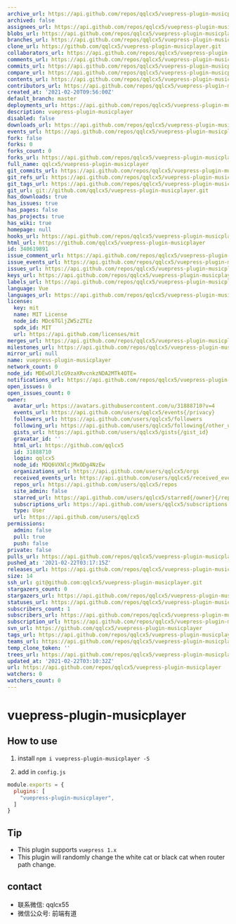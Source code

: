 ```yaml
---
archive_url: https://api.github.com/repos/qqlcx5/vuepress-plugin-musicplayer/{archive_format}{/ref}
archived: false
assignees_url: https://api.github.com/repos/qqlcx5/vuepress-plugin-musicplayer/assignees{/user}
blobs_url: https://api.github.com/repos/qqlcx5/vuepress-plugin-musicplayer/git/blobs{/sha}
branches_url: https://api.github.com/repos/qqlcx5/vuepress-plugin-musicplayer/branches{/branch}
clone_url: https://github.com/qqlcx5/vuepress-plugin-musicplayer.git
collaborators_url: https://api.github.com/repos/qqlcx5/vuepress-plugin-musicplayer/collaborators{/collaborator}
comments_url: https://api.github.com/repos/qqlcx5/vuepress-plugin-musicplayer/comments{/number}
commits_url: https://api.github.com/repos/qqlcx5/vuepress-plugin-musicplayer/commits{/sha}
compare_url: https://api.github.com/repos/qqlcx5/vuepress-plugin-musicplayer/compare/{base}...{head}
contents_url: https://api.github.com/repos/qqlcx5/vuepress-plugin-musicplayer/contents/{+path}
contributors_url: https://api.github.com/repos/qqlcx5/vuepress-plugin-musicplayer/contributors
created_at: '2021-02-20T09:56:00Z'
default_branch: master
deployments_url: https://api.github.com/repos/qqlcx5/vuepress-plugin-musicplayer/deployments
description: vuepress-plugin-musicplayer
disabled: false
downloads_url: https://api.github.com/repos/qqlcx5/vuepress-plugin-musicplayer/downloads
events_url: https://api.github.com/repos/qqlcx5/vuepress-plugin-musicplayer/events
fork: false
forks: 0
forks_count: 0
forks_url: https://api.github.com/repos/qqlcx5/vuepress-plugin-musicplayer/forks
full_name: qqlcx5/vuepress-plugin-musicplayer
git_commits_url: https://api.github.com/repos/qqlcx5/vuepress-plugin-musicplayer/git/commits{/sha}
git_refs_url: https://api.github.com/repos/qqlcx5/vuepress-plugin-musicplayer/git/refs{/sha}
git_tags_url: https://api.github.com/repos/qqlcx5/vuepress-plugin-musicplayer/git/tags{/sha}
git_url: git://github.com/qqlcx5/vuepress-plugin-musicplayer.git
has_downloads: true
has_issues: true
has_pages: false
has_projects: true
has_wiki: true
homepage: null
hooks_url: https://api.github.com/repos/qqlcx5/vuepress-plugin-musicplayer/hooks
html_url: https://github.com/qqlcx5/vuepress-plugin-musicplayer
id: 340619891
issue_comment_url: https://api.github.com/repos/qqlcx5/vuepress-plugin-musicplayer/issues/comments{/number}
issue_events_url: https://api.github.com/repos/qqlcx5/vuepress-plugin-musicplayer/issues/events{/number}
issues_url: https://api.github.com/repos/qqlcx5/vuepress-plugin-musicplayer/issues{/number}
keys_url: https://api.github.com/repos/qqlcx5/vuepress-plugin-musicplayer/keys{/key_id}
labels_url: https://api.github.com/repos/qqlcx5/vuepress-plugin-musicplayer/labels{/name}
language: Vue
languages_url: https://api.github.com/repos/qqlcx5/vuepress-plugin-musicplayer/languages
license:
  key: mit
  name: MIT License
  node_id: MDc6TGljZW5zZTEz
  spdx_id: MIT
  url: https://api.github.com/licenses/mit
merges_url: https://api.github.com/repos/qqlcx5/vuepress-plugin-musicplayer/merges
milestones_url: https://api.github.com/repos/qqlcx5/vuepress-plugin-musicplayer/milestones{/number}
mirror_url: null
name: vuepress-plugin-musicplayer
network_count: 0
node_id: MDEwOlJlcG9zaXRvcnkzNDA2MTk4OTE=
notifications_url: https://api.github.com/repos/qqlcx5/vuepress-plugin-musicplayer/notifications{?since,all,participating}
open_issues: 0
open_issues_count: 0
owner:
  avatar_url: https://avatars.githubusercontent.com/u/31888710?v=4
  events_url: https://api.github.com/users/qqlcx5/events{/privacy}
  followers_url: https://api.github.com/users/qqlcx5/followers
  following_url: https://api.github.com/users/qqlcx5/following{/other_user}
  gists_url: https://api.github.com/users/qqlcx5/gists{/gist_id}
  gravatar_id: ''
  html_url: https://github.com/qqlcx5
  id: 31888710
  login: qqlcx5
  node_id: MDQ6VXNlcjMxODg4NzEw
  organizations_url: https://api.github.com/users/qqlcx5/orgs
  received_events_url: https://api.github.com/users/qqlcx5/received_events
  repos_url: https://api.github.com/users/qqlcx5/repos
  site_admin: false
  starred_url: https://api.github.com/users/qqlcx5/starred{/owner}{/repo}
  subscriptions_url: https://api.github.com/users/qqlcx5/subscriptions
  type: User
  url: https://api.github.com/users/qqlcx5
permissions:
  admin: false
  pull: true
  push: false
private: false
pulls_url: https://api.github.com/repos/qqlcx5/vuepress-plugin-musicplayer/pulls{/number}
pushed_at: '2021-02-22T03:17:15Z'
releases_url: https://api.github.com/repos/qqlcx5/vuepress-plugin-musicplayer/releases{/id}
size: 14
ssh_url: git@github.com:qqlcx5/vuepress-plugin-musicplayer.git
stargazers_count: 0
stargazers_url: https://api.github.com/repos/qqlcx5/vuepress-plugin-musicplayer/stargazers
statuses_url: https://api.github.com/repos/qqlcx5/vuepress-plugin-musicplayer/statuses/{sha}
subscribers_count: 1
subscribers_url: https://api.github.com/repos/qqlcx5/vuepress-plugin-musicplayer/subscribers
subscription_url: https://api.github.com/repos/qqlcx5/vuepress-plugin-musicplayer/subscription
svn_url: https://github.com/qqlcx5/vuepress-plugin-musicplayer
tags_url: https://api.github.com/repos/qqlcx5/vuepress-plugin-musicplayer/tags
teams_url: https://api.github.com/repos/qqlcx5/vuepress-plugin-musicplayer/teams
temp_clone_token: ''
trees_url: https://api.github.com/repos/qqlcx5/vuepress-plugin-musicplayer/git/trees{/sha}
updated_at: '2021-02-22T03:10:32Z'
url: https://api.github.com/repos/qqlcx5/vuepress-plugin-musicplayer
watchers: 0
watchers_count: 0
---
```


# vuepress-plugin-musicplayer

## How to use

1. install `npm i vuepress-plugin-musicplayer -S`

2. add in `config.js`

```js
module.exports = {
  plugins: [
    "vuepress-plugin-musicplayer",
  ]
}
```

## Tip

- This plugin supports `vuepress 1.x`
- This plugin will randomly change the white cat or black cat when router path change.

## contact

- 联系微信: qqlcx55
- 微信公众号: 前端有道
